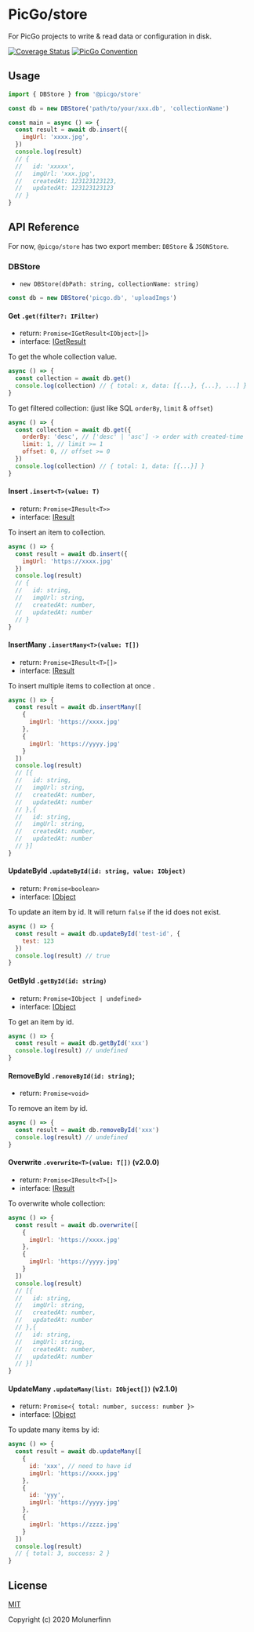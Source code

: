 # PicGo/store

For PicGo projects to write & read data or configuration in disk.

[![Coverage Status](https://coveralls.io/repos/github/PicGo/store/badge.svg?branch=refs/heads/master)](https://coveralls.io/github/PicGo/store?branch=refs/heads/master) [![PicGo Convention](https://img.shields.io/badge/picgo-convention-blue.svg?style=flat-square)](https://github.com/PicGo/bump-version)

## Usage

```js
import { DBStore } from '@picgo/store'

const db = new DBStore('path/to/your/xxx.db', 'collectionName')

const main = async () => {
  const result = await db.insert({
    imgUrl: 'xxxx.jpg',
  })
  console.log(result)
  // {
  //   id: 'xxxxx',
  //   imgUrl: 'xxx.jpg',
  //   createdAt: 123123123123,
  //   updatedAt: 123123123123
  // }
}
```

## API Reference

For now, `@picgo/store` has two export member: `DBStore` & `JSONStore`.

### DBStore

- `new DBStore(dbPath: string, collectionName: string)`

```js
const db = new DBStore('picgo.db', 'uploadImgs')
```

#### Get `.get(filter?: IFilter)`

- return: `Promise<IGetResult<IObject>[]>`
- interface: [IGetResult](/src/types/index.ts)

To get the whole collection value.

```js
async () => {
  const collection = await db.get()
  console.log(collection) // { total: x, data: [{...}, {...}, ...] }
}
```

To get filtered collection: (just like SQL `orderBy`, `limit` & `offset`)

```js
async () => {
  const collection = await db.get({
    orderBy: 'desc', // ['desc' | 'asc'] -> order with created-time
    limit: 1, // limit >= 1
    offset: 0, // offset >= 0
  })
  console.log(collection) // { total: 1, data: [{...}] }
}
```

#### Insert `.insert<T>(value: T)`

- return: `Promise<IResult<T>>`
- interface: [IResult](/src/types/index.ts)

To insert an item to collection.

```js
async () => {
  const result = await db.insert({
    imgUrl: 'https://xxxx.jpg'
  })
  console.log(result)
  // {
  //   id: string,
  //   imgUrl: string,
  //   createdAt: number,
  //   updatedAt: number 
  // }
}
```

#### InsertMany `.insertMany<T>(value: T[])`

- return: `Promise<IResult<T>[]>`
- interface: [IResult](/src/types/index.ts)

To insert multiple items to collection at once .

```js
async () => {
  const result = await db.insertMany([
    {
      imgUrl: 'https://xxxx.jpg'
    },
    {
      imgUrl: 'https://yyyy.jpg'
    }
  ])
  console.log(result)
  // [{
  //   id: string,
  //   imgUrl: string,
  //   createdAt: number,
  //   updatedAt: number 
  // },{
  //   id: string,
  //   imgUrl: string,
  //   createdAt: number,
  //   updatedAt: number 
  // }]
}
```

#### UpdateById `.updateById(id: string, value: IObject)`

- return: `Promise<boolean>`
- interface: [IObject](/src/types/index.ts)

To update an item by id. It will return `false` if the id does not exist.

```js
async () => {
  const result = await db.updateById('test-id', {
    test: 123
  })
  console.log(result) // true
}
```


#### GetById `.getById(id: string)`

- return: `Promise<IObject | undefined>`
- interface: [IObject](/src/types/index.ts)

To get an item by id.

```js
async () => {
  const result = await db.getById('xxx')
  console.log(result) // undefined
}
```

#### RemoveById `.removeById(id: string)`;

- return: `Promise<void>`

To remove an item by id.

```js
async () => {
  const result = await db.removeById('xxx')
  console.log(result) // undefined
}
```

#### Overwrite `.overwrite<T>(value: T[])` (v2.0.0)

- return: `Promise<IResult<T>[]>`
- interface: [IResult](/src/types/index.ts)

To overwrite whole collection:

```js
async () => {
  const result = await db.overwrite([
    {
      imgUrl: 'https://xxxx.jpg'
    },
    {
      imgUrl: 'https://yyyy.jpg'
    }
  ])
  console.log(result)
  // [{
  //   id: string,
  //   imgUrl: string,
  //   createdAt: number,
  //   updatedAt: number 
  // },{
  //   id: string,
  //   imgUrl: string,
  //   createdAt: number,
  //   updatedAt: number 
  // }]
}
```

#### UpdateMany `.updateMany(list: IObject[])` (v2.1.0)

- return: `Promise<{ total: number, success: number }>`
- interface: [IObject](/src/types/index.ts)

To update many items by id:

```js
async () => {
  const result = await db.updateMany([
    {
      id: 'xxx', // need to have id
      imgUrl: 'https://xxxx.jpg'
    },
    {
      id: 'yyy',
      imgUrl: 'https://yyyy.jpg'
    },
    {
      imgUrl: 'https://zzzz.jpg'
    }
  ])
  console.log(result)
  // { total: 3, success: 2 }
}
```

## License

[MIT](http://opensource.org/licenses/MIT)

Copyright (c) 2020 Molunerfinn